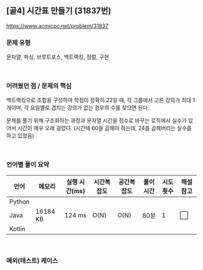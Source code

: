 ## [골4] 시간표 만들기 (31837번)

https://www.acmicpc.net/problem/31837

### 문제 유형

문자열, 파싱, 브루트포스, 백트랙킹, 정렬, 구현

<br>

### 어려웠던 점 / 문제의 핵심

백트랙킹으로 조합을 구성하여 학점이 정확히 22일 때, 각 그룹에서 고른 강의가 최대 1개이며, 각 요일별로 겹치는 강의가 없는 경우의 수를 찾으면 된다.

문제를 풀기 위해 구조화하는 과정과 문자열 시간을 정수로 바꾸는 로직에서 실수가 있어서 시간이 매우 오래 걸렸다. (시간에 60을 곱해야 하는데, 24를 곱해버리는 실수를 하고 있었음)

<br>

### 언어별 풀이 요약

| 언어   | 메모리   | 실행 시간(ms) | 시간복잡도 | 공간복잡도 | 풀이 시간 | 시도 횟수 | 해설 참고            |
| ------ | -------- | ------------- | ---------- | ---------- | --------- | --------- | -------------------- |
| Python |          |               |            |            |           |           |                      |
| Java   | 16184 KB | 124 ms        | O(N)       | O(N)       | 80분      | 1         | :white_large_square: |
| Kotlin |          |               |            |            |           |           |                      |

<br>

### 예외(테스트) 케이스

```
```

